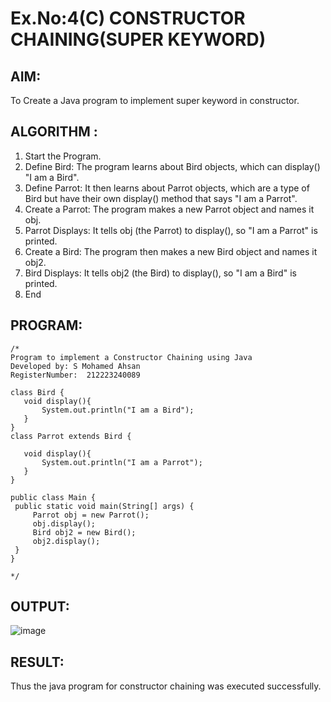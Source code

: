 # Ex.No:4(C)    CONSTRUCTOR CHAINING(SUPER KEYWORD)

## AIM:
To Create a Java program to implement super keyword in constructor.

## ALGORITHM :
1.  Start the Program.
2.	 Define Bird: The program learns about Bird objects, which can display() "I am a Bird".
3.	 Define Parrot: It then learns about Parrot objects, which are a type of Bird but have their own display() method that says "I am a Parrot".
4.	 Create a Parrot: The program makes a new Parrot object and names it obj.
5.	 Parrot Displays: It tells obj (the Parrot) to display(), so "I am a Parrot" is printed.
6.	 Create a Bird: The program then makes a new Bird object and names it obj2.
7.	 Bird Displays: It tells obj2 (the Bird) to display(), so "I am a Bird" is printed.
8.	 End

## PROGRAM:
 ```
/*
Program to implement a Constructor Chaining using Java
Developed by: S Mohamed Ahsan
RegisterNumber:  212223240089

class Bird {
    void display(){
        System.out.println("I am a Bird");
    }
}
class Parrot extends Bird {
    
    void display(){
        System.out.println("I am a Parrot");
    }  
}

public class Main {
  public static void main(String[] args) {
      Parrot obj = new Parrot();
      obj.display();
      Bird obj2 = new Bird();
      obj2.display();
  }
}

*/
```

## OUTPUT:
![image](https://github.com/user-attachments/assets/105c8528-38dc-4171-91f3-0e19a773461d)

## RESULT:
Thus the java program for constructor chaining was executed successfully.
